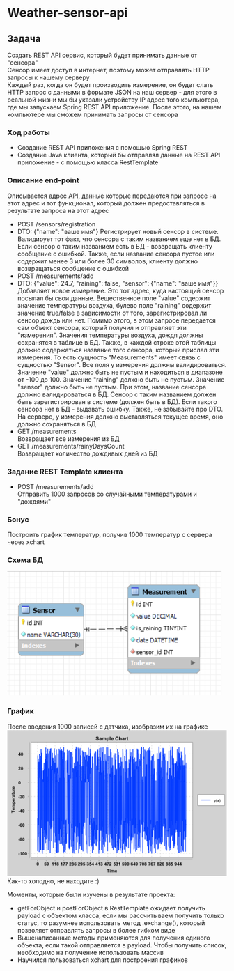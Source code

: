 # Weather-sensor-api  
## Задача  
Создать REST API сервис, который будет принимать данные от
"сенсора"  
Сенсор имеет доступ в интернет, поэтому может отправлять HTTP запросы к
нашему серверу  
Каждый раз, когда он будет производить измерение, он будет слать HTTP
запрос с данными в формате JSON на наш сервер - для этого в реальной жизни
мы бы указали устройству IP адрес того компьютера, где мы запускаем Spring
REST API приложение. После этого, на нашем компьютере мы сможем
принимать запросы от сенсора  

### Ход работы  
* Создание REST API приложения с помощью Spring REST  
* Создание Java клиента, который бы отправлял данные на
  REST API приложение - с помощью класса RestTemplate  

### Описание end-point  
Описывается адрес API, данные которые передаются при запросе на
этот адрес и тот функционал, который должен предоставляться в
результате запроса на этот адрес  
* POST /sensors/registration  
* DTO: {"name": "ваше имя"}
Регистрирует новый сенсор в системе.
Валидирует тот факт, что сенсора с таким названием еще нет в БД.
Если сенсор с таким названием есть в БД - возвращать
клиенту сообщение с ошибкой.
Также, если название сенсора пустое или содержит менее 3 или более 30 символов,
клиенту должно возвращаться сообщение с ошибкой  
* POST /measurements/add  
* DTO: {"value": 24.7, "raining": false, "sensor": {"name": "ваше имя"}}  
  Добавляет новое измерение. Это тот адрес, куда настоящий сенсор посылал бы свои данные.
  Вещественное поле "value" содержит значение температуры воздуха, булево поле "raining" содержит
  значение true/false в зависимости от того, зарегистрировал ли сенсор дождь или нет. Помимо этого, в
  этом запросе передается сам объект сенсора, который получил и отправляет эти "измерения".
  Значения температуры воздуха, дождя должны сохранятся в таблице в БД. Также, в каждой строке этой
  таблицы должно содержаться название того сенсора, который прислал эти измерения. То есть
  сущность "Measurements" имеет связь с сущностью "Sensor".
  Все поля у измерения должны валидироваться.
  Значение "value" должно быть не пустым и находиться в диапазоне от -100 до 100.
  Значение "raining" должно быть не пустым.
  Значение "sensor" должно быть не пустым. При этом, название сенсора должно валидироваться в БД.
  Сенсор с таким названием должен быть зарегистрирован в системе (должен быть в БД).
  Если такого сенсора нет в БД - выдавать ошибку. Также, не забывайте про DTO.
  На сервере, у измерения должно выставляться текущее время, оно должно сохраняться в БД  
* GET /measurements  
Возвращает все измерения из БД  
* GET /measurements/rainyDaysCount  
Возвращает количество дождивых дней из БД  


### Задание REST Template клиента
* POST /measurements/add  
Отправить 1000 запросов со случайными температурами и "дождями"  

### Бонус  
Построить график температур, получив 1000 температур с сервера через xchart  


### Схема БД  
![](src/main/resources/static/DB_scheme.png)  


### График  
После введения 1000 записей с датчика, изобразим их на графике
![](Sample_Chart_300_DPI.png)  
Как-то холодно, не находите :)  

Моменты, которые были изучены в результате проекта:  
* getForObject и postForObject в RestTemplate ожидает получить payload с 
объектом класса, если мы рассчитываем получить только статус, то разумнее 
использовать метод .exchange(), который позволяет отправлять запросы в более гибком виде  
* Вышенаписанные методы применяются для получения единого объекта, если такой отправляется
в payload. Чтобы получить список, необходимо на получение использовать массив  
* Научился пользоваться xchart для построения графиков
